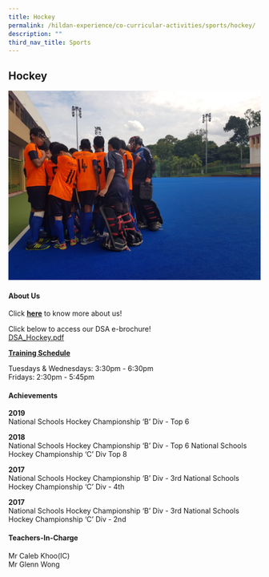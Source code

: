 ```yaml
---
title: Hockey
permalink: /hildan-experience/co-curricular-activities/sports/hockey/
description: ""
third_nav_title: Sports
---
```

Hockey
------

![](/images/CCA/Hockey_2019.jpg)


#### About Us

Click **[here](/files/CCA/HockeyOrientation_2021_intro.pdf)** to know more about us!  
  

Click below to access our DSA e-brochure!  
[DSA\_Hockey.pdf](/files/CCA/DSA_Hockey.pdf)

  
**<u>Training Schedule</u>**  

Tuesdays & Wednesdays: 3:30pm - 6:30pm <br>
Fridays: 2:30pm - 5:45pm


#### Achievements

**2019**  
National Schools Hockey Championship ‘B’ Div - Top 6

**2018**  
National Schools Hockey Championship ‘B’ Div - Top 6 National Schools Hockey Championship ‘C’ Div Top 8

**2017**  
National Schools Hockey Championship ‘B’ Div - 3rd National Schools Hockey Championship ‘C’ Div - 4th  

**2017**  
National Schools Hockey Championship ‘B’ Div - 3rd National Schools Hockey Championship ‘C’ Div - 2nd

#### Teachers-In-Charge

Mr Caleb Khoo(IC)  
Mr Glenn Wong